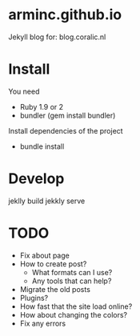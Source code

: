 arminc.github.io
================

Jekyll blog for: blog.coralic.nl

Install
=======
You need 
+ Ruby 1.9 or 2
+ bundler (gem install bundler)

Install dependencies of the project
+ bundle install

Develop
=======
jeklly build
jekkly serve

TODO
====
+ Fix about page
+ How to create post?
	+ What formats can I use?
	+ Any tools that can help?
+ Migrate the old posts
+ Plugins?
+ How fast that the site load online?
+ How about changing the colors?
+ Fix any errors

